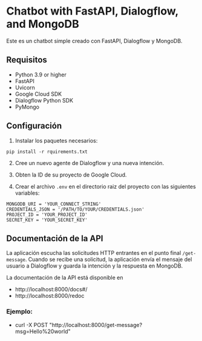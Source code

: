 # Chatbot with FastAPI, Dialogflow, and MongoDB
Este es un chatbot simple creado con FastAPI, Dialogflow y MongoDB.

## Requisitos
- Python 3.9 or higher
- FastAPI
- Uvicorn
- Google Cloud SDK
- Dialogflow Python SDK
- PyMongo

## Configuración

1. Instalar los paquetes necesarios:
```
pip install -r rquirements.txt
```

2. Cree un nuevo agente de Dialogflow y una nueva intención.

3. Obten la ID de su proyecto de Google Cloud.

4. Crear el archivo `.env` en el directorio raiz del proyecto con las siguientes variables:
```
MONGODB_URI = 'YOUR_CONNECT_STRING'
CREDENTIALS_JSON = '/PATH/TO/YOUR/CREDENTIALS.json'
PROJECT_ID = 'YOUR_PROJECT_ID'
SECRET_KEY = 'YOUR_SECRET_KEY'
```

## Documentación de la API
La aplicación escucha las solicitudes HTTP entrantes en el punto final `/get-message`. Cuando se recibe una solicitud, la aplicación envía el mensaje del usuario a Dialogflow y guarda la intención y la respuesta en MongoDB.

La documentación de la API está disponible en
- http://localhost:8000/docs#/
- http://localhost:8000/redoc

### Ejemplo:
- curl -X POST "http://localhost:8000/get-message?msg=Hello%20world"